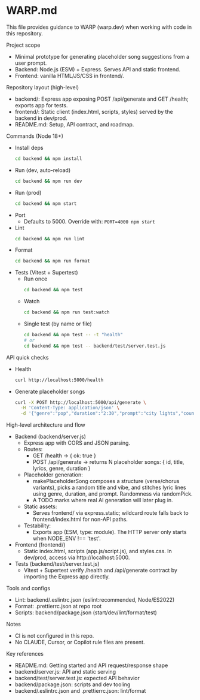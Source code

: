 # WARP.md

This file provides guidance to WARP (warp.dev) when working with code in this repository.

Project scope
- Minimal prototype for generating placeholder song suggestions from a user prompt.
- Backend: Node.js (ESM) + Express. Serves API and static frontend.
- Frontend: vanilla HTML/JS/CSS in frontend/.

Repository layout (high-level)
- backend/: Express app exposing POST /api/generate and GET /health; exports app for tests.
- frontend/: Static client (index.html, scripts, styles) served by the backend in dev/prod.
- README.md: Setup, API contract, and roadmap.

Commands (Node 18+)
- Install deps
  ```bash path=null start=null
  cd backend && npm install
  ```
- Run (dev, auto-reload)
  ```bash path=null start=null
  cd backend && npm run dev
  ```
- Run (prod)
  ```bash path=null start=null
  cd backend && npm start
  ```
- Port
  - Defaults to 5000. Override with: `PORT=4000 npm start`
- Lint
  ```bash path=null start=null
  cd backend && npm run lint
  ```
- Format
  ```bash path=null start=null
  cd backend && npm run format
  ```
- Tests (Vitest + Supertest)
  - Run once
    ```bash path=null start=null
    cd backend && npm test
    ```
  - Watch
    ```bash path=null start=null
    cd backend && npm run test:watch
    ```
  - Single test (by name or file)
    ```bash path=null start=null
    cd backend && npm test -- -t "health"
    # or
    cd backend && npm test -- backend/test/server.test.js
    ```

API quick checks
- Health
  ```bash path=null start=null
  curl http://localhost:5000/health
  ```
- Generate placeholder songs
  ```bash path=null start=null
  curl -X POST http://localhost:5000/api/generate \
    -H 'Content-Type: application/json' \
    -d '{"genre":"pop","duration":"2:30","prompt":"city lights","count":4}'
  ```

High-level architecture and flow
- Backend (backend/server.js)
  - Express app with CORS and JSON parsing.
  - Routes:
    - GET /health -> { ok: true }
    - POST /api/generate -> returns N placeholder songs: { id, title, lyrics, genre, duration }
  - Placeholder generation:
    - makePlaceholderSong composes a structure (verse/chorus variants), picks a random title and vibe, and stitches lyric lines using genre, duration, and prompt. Randomness via randomPick.
    - A TODO marks where real AI generation will later plug in.
  - Static assets:
    - Serves frontend/ via express.static; wildcard route falls back to frontend/index.html for non-API paths.
  - Testability:
    - Exports app (ESM, type: module). The HTTP server only starts when NODE_ENV !== 'test'.
- Frontend (frontend/)
  - Static index.html, scripts (app.js/script.js), and styles.css. In dev/prod, access via http://localhost:5000.
- Tests (backend/test/server.test.js)
  - Vitest + Supertest verify /health and /api/generate contract by importing the Express app directly.

Tools and configs
- Lint: backend/.eslintrc.json (eslint:recommended, Node/ES2022)
- Format: .prettierrc.json at repo root
- Scripts: backend/package.json (start/dev/lint/format/test)

Notes
- CI is not configured in this repo.
- No CLAUDE, Cursor, or Copilot rule files are present.

Key references
- README.md: Getting started and API request/response shape
- backend/server.js: API and static serving
- backend/test/server.test.js: expected API behavior
- backend/package.json: scripts and dev tooling
- backend/.eslintrc.json and .prettierrc.json: lint/format
